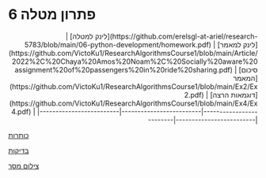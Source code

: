 # פתרון מטלה 6

<div style="text-align: right">
| [לינק למטלה](https://github.com/erelsgl-at-ariel/research-5783/blob/main/06-python-development/homework.pdf) | [לינק למאמר](https://github.com/VictoKu1/ResearchAlgorithmsCourse1/blob/main/Article/2022%2C%20Chaya%20Amos%20Noam%2C%20Socially%20aware%20assignment%20of%20passengers%20in%20ride%20sharing.pdf) | [סיכום המאמר](https://github.com/VictoKu1/ResearchAlgorithmsCourse1/blob/main/Ex2/Ex2.pdf) | [דוגמאות הרצה](https://github.com/VictoKu1/ResearchAlgorithmsCourse1/blob/main/Ex4/Ex4.pdf) |
|-------------------------|-------------------------|-------------------------|-------------------------| 
</div>

[כותרות](https://github.com/VictoKu1/networkx/blob/main/networkx/algorithms/approximation/social_aware_assignment_of_passengers_in_ridesharing.py)

[בדיקות](https://github.com/VictoKu1/networkx/blob/main/networkx/algorithms/approximation/tests/test_social_aware_assignment_of_passengers_in_ridesharing.py)

[צילום מסך](https://github.com/VictoKu1/ResearchAlgorithmsCourse1/blob/main/Ex6/Screen.md)













